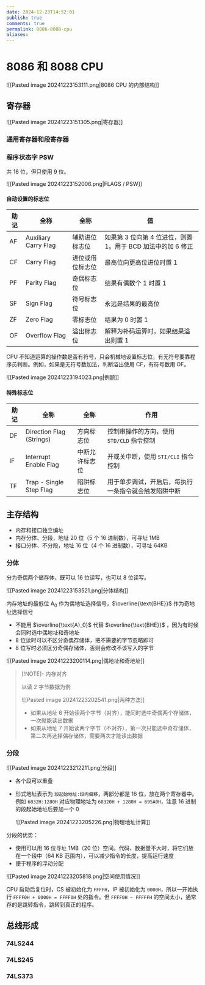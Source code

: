 ```yaml
---
date: 2024-12-23T14:52:01
publish: true
comments: true
permalink: 8086-8088-cpu
aliases:
---
```


# 8086 和 8088 CPU

![[Pasted image 20241223153111.png|8086 CPU 的内部结构]]

## 寄存器

![[Pasted image 20241223151305.png|寄存器]]

### 通用寄存器和段寄存器

### 程序状态字 PSW

共 16 位，但只使用 9 位。

![[Pasted image 20241223152006.png|FLAGS / PSW]]

#### 自动设置的标志位

| 助记  | 全称                   | 全称       | 值                                      |
| --- | -------------------- | -------- | -------------------------------------- |
| AF  | Auxiliary Carry Flag | 辅助进位标志位  | 如果第 3 位向第 4 位进位，则置 1。用于 BCD 加法中的加 6 修正 |
| CF  | Carry Flag           | 进位或借位标志位 | 最高位向更高位进位时置 1                          |
| PF  | Parity Flag          | 奇偶标志位    | 结果有偶数个 1 时置 1                          |
| SF  | Sign Flag            | 符号标志位    | 永远是结果的最高位                              |
| ZF  | Zero Flag            | 零标志位     | 结果为 0 时置 1                             |
| OF  | Overflow Flag        | 溢出标志位    | 解释为补码运算时，如果结果溢出则置 1                    |

CPU 不知道运算的操作数是否有符号，只会机械地设置标志位，有无符号要靠程序员判断。例如，如果是无符号数加法，判断溢出使用 CF，有符号数用 OF。

![[Pasted image 20241223194023.png|例题]]

#### 特殊标志位

| 助记  | 全称                       | 全称      | 作用                         |
| --- | ------------------------ | ------- | -------------------------- |
| DF  | Direction Flag (Strings) | 方向标志位   | 控制串操作的方向，使用 `STD/CLD` 指令控制 |
| IF  | Interrupt Enable Flag    | 中断允许标志位 | 开或关中断，使用 `STI/CLI` 指令控制    |
| TF  | Trap - Single Step Flag  | 陷阱标志位   | 用于单步调试，开启后，每执行一条指令就会触发陷阱中断 |

## 主存结构

- 内存和接口独立编址
- 内存分体、分段，地址 20 位（5 个 16 进制数），可寻址 1MB
- 接口分体、不分段，地址 16 位（4 个 16 进制数），可寻址 64KB

### 分体

分为奇偶两个储存体，既可以 16 位读写，也可以 8 位读写。

![[Pasted image 20241223153521.png|分体结构]]

内存地址的最低位 $\text{A}_0$ 作为偶地址选择信号，$\overline{\text{BHE}}$ 作为奇地址选择信号

- 不能用 $\overline{\text{A}_0}$ 代替 $\overline{\text{BHE}}$ ，因为有时候会同时选中偶地址和奇地址
- 8 位读时可以不区分奇偶存储体，把不需要的字节忽略即可
- 8 位写时必须区分奇偶存储体，否则会修改不该写入的字节

![[Pasted image 20241223200114.png|偶地址和奇地址]]

> [!NOTE]- 内存对齐
>
> 以读 2 字节数据为例
>
> ![[Pasted image 20241223202541.png|两种方法]]
>
> - 如果从地址 6 开始读两个字节（对齐），能同时选中奇偶两个存储体，一次就能读出数据
> - 如果从地址 7 开始读两个字节（不对齐），第一次只能选中奇存储体，第二次再选择偶存储体，需要两次才能读出数据

### 分段

![[Pasted image 20241223212211.png|分段]]

- 各个段可以重叠
- 形式地址表示为 `段起始地址:段内偏移`，两部分都是 16 位，放在两个寄存器中。例如 `6832H:1280H` 对应物理地址为 `68320H + 1280H = 695A0H`，注意 16 进制的段起始地址后要加一个 0

    ![[Pasted image 20241223205226.png|物理地址计算]]

分段的优势：

- 使用可以用 16 位寻址 1MB（20 位）空间。代码、数据量不大时，将它们放在一个段中（64 KB 范围内），可以减少指令的长度，提高运行速度
- 便于程序的浮动分配

![[Pasted image 20241223205818.png|空间使用情况]]

CPU 启动后复位时，CS 被初始化为 `FFFFH`，IP 被初始化为 `0000H`，所以一开始执行 `FFFF0H + 0000H = FFFF0H` 处的指令。但 `FFFF0H ~ FFFFFH` 的空间太小，通常存的是跳转指令，跳转到真正的程序。

## 总线形成

### 74LS244

### 74LS245

### 74LS373
